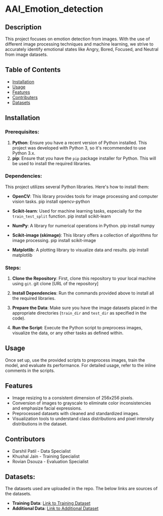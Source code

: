 # AAI_Emotion_detection

## Description

This project focuses on emotion detection from images. With the use of different image processing techniques and machine learning, we strive to accurately identify emotional states like Angry, Bored, Focused, and Neutral from image datasets.

## Table of Contents

- [Installation](#installation)
- [Usage](#usage)
- [Features](#features)
- [Contributers](#contributers)
- [Datasets](#datasets)

## Installation

### Prerequisites:

1. **Python**: Ensure you have a recent version of Python installed. This project was developed with Python 3, so it's recommended to use Python 3.x.
2. **pip**: Ensure that you have the `pip` package installer for Python. This will be used to install the required libraries.

### Dependencies:

This project utilizes several Python libraries. Here's how to install them:

- **OpenCV**: This library provides tools for image processing and computer vision tasks.
pip install opencv-python

- **Scikit-learn**: Used for machine learning tasks, especially for the `train_test_split` function.
pip install scikit-learn

- **NumPy**: A library for numerical operations in Python.
pip install numpy

- **Scikit-image (skimage)**: This library offers a collection of algorithms for image processing.
pip install scikit-image

- **Matplotlib**: A plotting library to visualize data and results.
pip install matplotlib

### Steps:

1. **Clone the Repository**: First, clone this repository to your local machine using `git`.
git clone [URL of the repository]

3. **Install Dependencies**: Run the commands provided above to install all the required libraries.
4. **Prepare the Data**: Make sure you have the image datasets placed in the appropriate directories (`train_dir` and `test_dir` as specified in the code).
5. **Run the Script**: Execute the Python script to preprocess images, visualize the data, or any other tasks as defined within.

## Usage

Once set up, use the provided scripts to preprocess images, train the model, and evaluate its performance. For detailed usage, refer to the inline comments in the scripts.

## Features

- Image resizing to a consistent dimension of 256x256 pixels.
- Conversion of images to grayscale to eliminate color inconsistencies and emphasize facial expressions.
- Preprocessed datasets with cleaned and standardized images.
- Visualization tools to understand class distributions and pixel intensity distributions in the dataset.

## Contributors

 
- Darshil Patil - Data Specialist 
- Khushal Jain - Training Specialist
- Rovian Dsouza - Evaluation Specialist


## Datasets:
The datasets used are uploaded in the repo. The below links are sources of the datasets.
- **Training Data**: [Link to Training Dataset](https://www.kaggle.com/datasets/ananthu017/emotion-detection-fer)
- **Additional Data**: [Link to Additional Dataset](https://universe.roboflow.com/university-ggw0y/emotional-detection-r3xb2)
